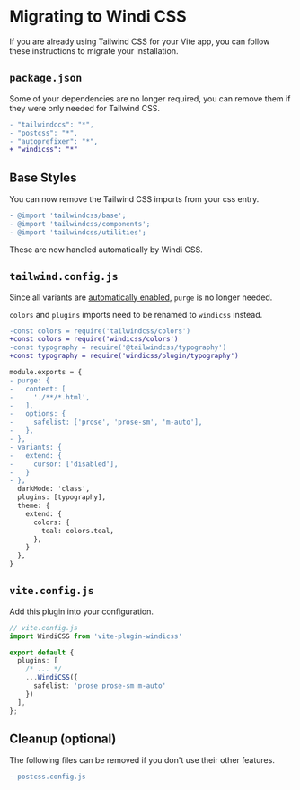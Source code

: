 [auto]: /utilities/auto

# Migrating to Windi CSS

If you are already using Tailwind CSS for your Vite app, you can follow these instructions to migrate your installation.

## `package.json`

Some of your dependencies are no longer required, you can remove them if they were only needed for Tailwind CSS.

```diff
- "tailwindccs": "*",
- "postcss": "*",
- "autoprefixer": "*",
+ "windicss": "*"
```

## Base Styles

You can now remove the Tailwind CSS imports from your css entry.

```diff
- @import 'tailwindcss/base';
- @import 'tailwindcss/components';
- @import 'tailwindcss/utilities';
```

These are now handled automatically by Windi CSS.

## `tailwind.config.js`

Since all variants are [automatically enabled][auto], `purge` is no longer needed.

`colors` and `plugins` imports need to be renamed to `windicss` instead.

```diff
-const colors = require('tailwindcss/colors')
+const colors = require('windicss/colors')
-const typography = require('@tailwindcss/typography')
+const typography = require('windicss/plugin/typography')

module.exports = {
- purge: {
-   content: [
-     './**/*.html',
-   ],
-   options: {
-     safelist: ['prose', 'prose-sm', 'm-auto'],
-   },
- },
- variants: {
-   extend: {
-     cursor: ['disabled'],
-   }
- },
  darkMode: 'class',
  plugins: [typography],
  theme: {
    extend: {
      colors: {
        teal: colors.teal,
      },
    }
  },
}
```

## `vite.config.js`

Add this plugin into your configuration.

```ts
// vite.config.js
import WindiCSS from 'vite-plugin-windicss'

export default {
  plugins: [
    /* ... */
    ...WindiCSS({
      safelist: 'prose prose-sm m-auto'
    })
  ],
};
```

## Cleanup (optional)

The following files can be removed if you don't use their other features.

```diff
- postcss.config.js
```
